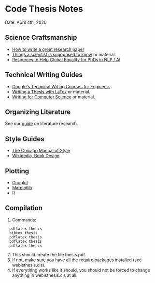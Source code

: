 Code Thesis Notes
=================

Date: April 4th, 2020


Science Craftsmanship
---------------------
  - [How to write a great research paper](https://www.microsoft.com/en-us/research/academic-program/write-great-research-paper/)
  - [Things a scientist is suppposed to know](https://github.com/philippbayer/Things-a-scientist-is-suppposed-to-know) or material.
  - [Resources to Help Global Equality for PhDs in NLP / AI](https://github.com/zhijing-jin/nlp-phd-global-equality)

Technical Writing Guides
------------------------
  - [Google's Technical Wrting Courses for Engineers](https://developers.google.com/tech-writing)
  - [Writing a Thesis with LaTex](http://www.tug.org/pracjourn/2008-1/mori/) or material.
  - [Writing for Computer Science](https://archive.org/details/springer_10.1007-978-0-85729-422-7/mode/2up) or material.

Organizing Literature
------------------------
See our [guide](https://git.webis.de/code-generic/code-webis-faq#how-to-do-literature-research) on literature research.

Style Guides
------------
  - [The Chicago Manual of Style](http://www.chicagomanualofstyle.org)
  - [Wikipedia, Book Design](http://en.wikipedia.org/wiki/Book_design)


Plotting
--------
  - [Gnuplot](http://gnuplot.info/)
  - [Matplotlib](http://matplotlib.sourceforge.net/)
  - [R](http://www.r-project.org/)


Compilation
-----------
  1. Commands:
  ```
    pdflatex thesis
    bibtex thesis
    pdflatex thesis
    pdflatex thesis
    pdflatex thesis
  ```
  2. This should create the file thesis.pdf.
  3. If not, make sure you have all the require packages installed (see webisthesis.cls).
  4. If everything works like it should, you should not be forced to change anything in webisthesis.cls at all.
